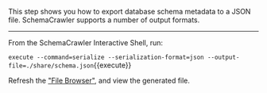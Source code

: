 This step shows you how to export database schema metadata to a JSON file. SchemaCrawler supports a number of output formats.

-----

From the SchemaCrawler Interactive Shell, run:

`execute --command=serialize --serialization-format=json --output-file=./share/schema.json`{{execute}}

Refresh the ["File Browser"](https://[[HOST_SUBDOMAIN]]-80-[[KATACODA_HOST]].environments.katacoda.com), and view the generated file.
